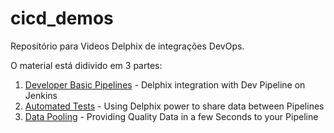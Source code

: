 # cicd_demos
Repositório para Videos Delphix de integrações DevOps.

O material está didivido em 3 partes:

1) [Developer Basic Pipelines](https://github.com/felipe-casali/cicd_demos#:~:text=Demo1_HQ%20%2D%20HD%201080p.mov) - Delphix integration with Dev Pipeline on Jenkins
2) [Automated Tests](https://github.com/felipe-casali/cicd_demos#:~:text=Demo2_HQ%20%2D%20HD%201080p.mov) - Using Delphix power to share data between Pipelines
3) [Data Pooling](https://github.com/felipe-casali/cicd_demos#:~:text=Demo3%20%2D%20HD%201080p.mov) - Providing Quality Data in a few Seconds to your Pipeline